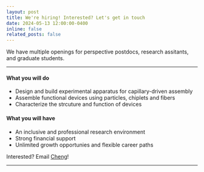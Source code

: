 ```yaml
---
layout: post
title: We're hiring! Interested? Let's get in touch
date: 2024-05-13 12:00:00-0400
inline: false
related_posts: false
---
```


We have multiple openings for perspective postdocs, research assitants, and graduate students. 

---

#### What you will do

<ul>
    <li>Design and build experimental apparatus for capillary-driven assembly</li>
    <li>Assemble functional devices using particles, chiplets and fibers</li>
    <li>Characterize the strcuture and function of devices</li>
</ul>

#### What you will have

<ul>
    <li>An inclusive and professional research environment</li>
    <li>Strong financial support</li>
    <li>Unlimited growth opportunies and flexible career paths</li>
</ul>

Interested? Email [Cheng](mailto:czeng2024@sinano.ac.cn)!

---
